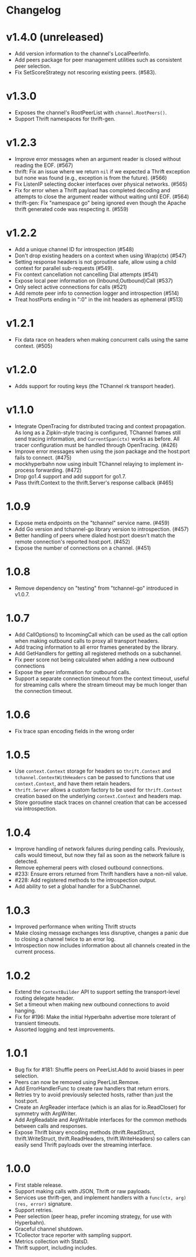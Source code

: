 Changelog
=========

# v1.4.0 (unreleased)

* Add version information to the channel's LocalPeerInfo.
* Add peers package for peer management utilities such as
  consistent peer selection.
* Fix SetScoreStrategy not rescoring existing peers. (#583).

# v1.3.0

* Exposes the channel's RootPeerList with `channel.RootPeers()`.
* Support Thrift namespaces for thrift-gen.

# v1.2.3

* Improve error messages when an argument reader is closed without
  reading the EOF. (#567)
* thrift: Fix an issue where we return `nil` if we expected a Thrift exception
  but none was found (e.g., exception is from the future). (#566)
* Fix ListenIP selecting docker interfaces over physical networks. (#565)
* Fix for error when a Thrift payload has completed decoding and attempts
  to close the argument reader without waiting until EOF.  (#564)
* thrift-gen: Fix "namespace go" being ignored even though the Apache thrift
  generated code was respecting it. (#559)

# v1.2.2

* Add a unique channel ID for introspection (#548)
* Don't drop existing headers on a context when using Wrap(ctx) (#547)
* Setting response headers is not goroutine safe, allow using a child context
  for parallel sub-requests (#549).
* Fix context cancellation not cancelling Dial attempts (#541)
* Expose local peer information on {Inbound,Outbound}Call (#537)
* Only select active connections for calls (#521)
* Add remote peer info to connection logger and introspection (#514)
* Treat hostPorts ending in ":0" in the init headers as ephemeral (#513)

# v1.2.1

* Fix data race on headers when making concurrent calls using the same context. (#505)

# v1.2.0

* Adds support for routing keys (the TChannel rk transport header).

# v1.1.0

* Integrate OpenTracing for distributed tracing and context propagation.
  As long as a Zipkin-style tracing is configured, TChannel frames still
  send tracing information, and `CurrentSpan(ctx)` works as before.
  All tracer configuration must be handled through OpenTracing.
  (#426)
* Improve error messages when using the json package and the host:port
  fails to connect. (#475)
* mockhyperbahn now using inbuilt TChannel relaying to implement in-process
  forwarding. (#472)
* Drop go1.4 support and add support for go1.7.
* Pass thrift.Context to the thrift.Server's response callback (#465)

# 1.0.9

* Expose meta endpoints on the "tchannel" service name. (#459)
* Add Go version and tchannel-go library version to introspection. (#457)
* Better handling of peers where dialed host:port doesn't match the remote
  connection's reported host:port. (#452)
* Expose the number of connections on a channel. (#451)

# 1.0.8

* Remove dependency on "testing" from "tchannel-go" introduced in v1.0.7.

# 1.0.7

* Add CallOptions() to IncomingCall which can be used as the call option
  when making outbound calls to proxy all transport headers.
* Add tracing information to all error frames generated by the library.
* Add GetHandlers for getting all registered methods on a subchannel.
* Fix peer score not being calculated when adding a new outbound connections
* Expose the peer information for outbound calls.
* Support a separate connection timeout from the context timeout, useful for
  streaming calls where the stream timeout may be much longer than the
  connection timeout.

# 1.0.6

* Fix trace span encoding fields in the wrong order

# 1.0.5

* Use `context.Context` storage for headers so `thrift.Context` and
  `tchannel.ContextWithHeaders` can be passed to functions that use
  `context.Context`, and have them retain headers.
* `thrift.Server` allows a custom factory to be used for `thrift.Context`
  creation based on the underlying `context.Context` and headers map.
* Store goroutine stack traces on channel creation that can be accessed
  via introspection.

# 1.0.4

* Improve handling of network failures during pending calls. Previously, calls
  would timeout, but now they fail as soon as the network failure is detected.
* Remove ephemeral peers with closed outbound connections.
* #233: Ensure errors returned from Thrift handlers have a non-nil value.
* #228: Add registered methods to the introspection output.
* Add ability to set a global handler for a SubChannel.

# 1.0.3

* Improved performance when writing Thrift structs
* Make closing message exchanges less disruptive, changes a panic due to
  closing a channel twice to an error log.
* Introspection now includes information about all channels created
  in the current process.

# 1.0.2

* Extend the `ContextBuilder` API to support setting the transport-level
  routing delegate header.
* Set a timeout when making new outbound connections to avoid hanging.
* Fix for #196: Make the initial Hyperbahn advertise more tolerant of transient
  timeouts.
* Assorted logging and test improvements.

# 1.0.1

* Bug fix for #181: Shuffle peers on PeerList.Add to avoid biases in peer
  selection.
* Peers can now be removed using PeerList.Remove.
* Add ErrorHandlerFunc to create raw handlers that return errors.
* Retries try to avoid previously selected hosts, rather than just the
  host:port.
* Create an ArgReader interface (which is an alias for io.ReadCloser) for
  symmetry with ArgWriter.
* Add ArgReadable and ArgWritable interfaces for the common methods between
  calls and responses.
* Expose Thrift binary encoding methods (thrift.ReadStruct, thrift.WriteStruct,
  thrift.ReadHeaders, thrift.WriteHeaders) so callers can easily send Thrift
  payloads over the streaming interface.

# 1.0.0

* First stable release.
* Support making calls with JSON, Thrift or raw payloads.
* Services use thrift-gen, and implement handlers with a `func(ctx, arg) (res,
  error)` signature.
* Support retries.
* Peer selection (peer heap, prefer incoming strategy, for use with Hyperbahn).
* Graceful channel shutdown.
* TCollector trace reporter with sampling support.
* Metrics collection with StatsD.
* Thrift support, including includes.
